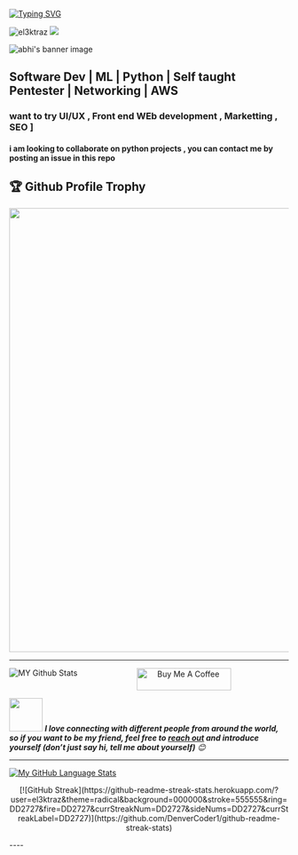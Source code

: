 [![Typing SVG](https://readme-typing-svg.herokuapp.com?multiline=true&width=500&lines=Entry-level+Software+Developer.++++++++++)](https://git.io/typing-svg)

<p> <img src="https://komarev.com/ghpvc/?username=el3ktraz&label=Profile%20views&color=blueviolet&style=flat" alt="el3ktraz" /> <img src="https://shields.io/endpoint?url=https://wakapi.dev/api/compat/shields/v1/el3ktraz/interval:30_days&color=blueviolet&label=Coding%20stats%20(last 30 days)" /> </p>

![abhi's banner image](https://github.com/el3ktraz/el3ktraz/assets/86217941/d88db363-3577-45ca-89ff-ba5ac6eeab5e)

<h2>Software Dev | ML | Python | Self taught Pentester | Networking | AWS </h2>

<h3> want to try UI/UX , Front end WEb development , Marketting , SEO ] </h3>
<h4>i am looking to collaborate on python projects , you can contact me by posting an issue in this repo  </h4>



<h2>🏆 Github Profile Trophy</h2>
<img width=800 src="https://github-profile-trophy.vercel.app/?username=el3ktraz&column=9&theme=gruvbox&no-frame=true"/>

----
<img align="left" alt="MY Github Stats" src="https://github-readme-stats.vercel.app/api/?username=el3ktraz&count_private=true&theme=radical&showicons=true" /> 
<p align="center">
<a href="https://www.buymeacoffee.com/Boschko" target="_blank"><img src="https://cdn.buymeacoffee.com/buttons/default-white.png" alt="Buy Me A Coffee" height="40" width="170" ></a>

<!-- Feel free to reach out and introduce yourself :D-->
<img src="https://media.giphy.com/media/LnQjpWaON8nhr21vNW/giphy.gif" width="60"> <em><b>I love connecting with different people from around the world, so if you want to be my friend, feel free to <a href="https://twitter.com/olivier_boschko">reach out</a> and introduce yourself (don’t just say hi, tell me about yourself)</b> 😊 </em>

</p>

----

[![My GitHub Language Stats](https://github-readme-stats.vercel.app/api/top-langs/?username=el3ktraz&langs_count=5&theme=radical)]()

<p align="center">
[![GitHub Streak](https://github-readme-streak-stats.herokuapp.com/?user=el3ktraz&theme=radical&background=000000&stroke=555555&ring=DD2727&fire=DD2727&currStreakNum=DD2727&sideNums=DD2727&currStreakLabel=DD2727)](https://github.com/DenverCoder1/github-readme-streak-stats)
</p>
----
 


